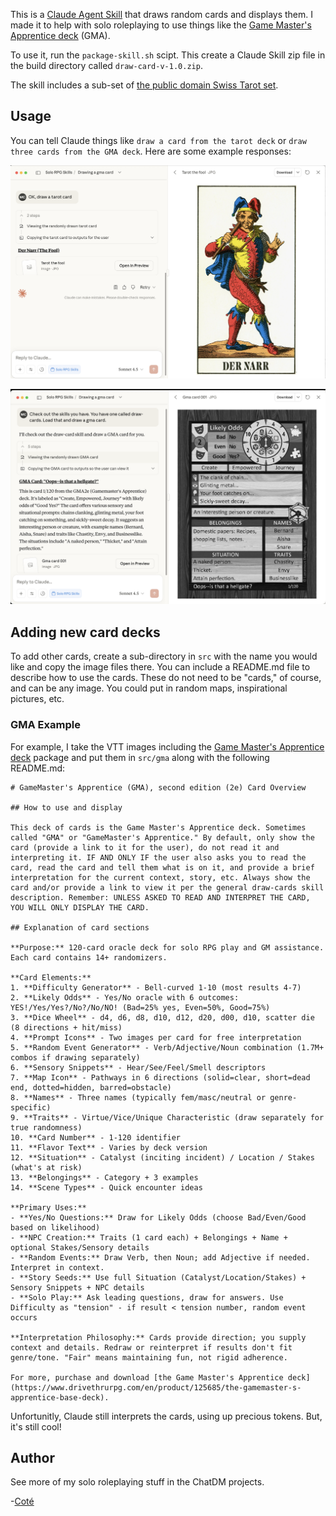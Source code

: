 This is a [Claude Agent Skill](https://docs.claude.com/en/docs/claude-code/skills) that draws random cards and displays them. I made it to help with solo roleplaying to use things like the [Game Master's Apprentice deck](https://www.drivethrurpg.com/en/product/125685/the-gamemaster-s-apprentice-base-deck) (GMA).

To use it, run the `package-skill.sh` scipt. This create a Claude Skill zip file in the build directory called `draw-card-v-1.0.zip`.

The skill includes a sub-set of [the public domain Swiss Tarot set](https://en.wikipedia.org/wiki/Swiss_Tarot). 

## Usage

You can tell Claude things like `draw a card from the tarot deck` or `draw three cards from the GMA deck`. Here are some example responses:

![Example of tarot deck card being drawn, The Fool](img/draw-cards-tarot.png)

![Example of GameMaster's Apprentice card being drawn](img/draw-cards-gma-example.png)

## Adding new card decks

To add other cards, create a sub-directory in `src` with the name you would like and copy the image files there. You can include a README.md file to describe how to use the cards. These do not need to be "cards," of course, and can be any image. You could put in random maps, inspirational pictures, etc.

### GMA Example

For example, I take the VTT images including the [Game Master's Apprentice deck](https://www.drivethrurpg.com/en/product/125685/the-gamemaster-s-apprentice-base-deck) package and put them in `src/gma` along with the following README.md:

```
# GameMaster's Apprentice (GMA), second edition (2e) Card Overview

## How to use and display

This deck of cards is the Game Master's Apprentice deck. Sometimes called "GMA" or "GameMaster's Apprentice." By default, only show the card (provide a link to it for the user), do not read it and interpreting it. IF AND ONLY IF the user also asks you to read the card, read the card and tell them what is on it, and provide a brief interpretation for the current context, story, etc. Always show the card and/or provide a link to view it per the general draw-cards skill description. Remember: UNLESS ASKED TO READ AND INTERPRET THE CARD, YOU WILL ONLY DISPLAY THE CARD.

## Explanation of card sections

**Purpose:** 120-card oracle deck for solo RPG play and GM assistance. Each card contains 14+ randomizers.

**Card Elements:**
1. **Difficulty Generator** - Bell-curved 1-10 (most results 4-7)
2. **Likely Odds** - Yes/No oracle with 6 outcomes: YES!/Yes/Yes?/No?/No/NO! (Bad=25% yes, Even=50%, Good=75%)
3. **Dice Wheel** - d4, d6, d8, d10, d12, d20, d00, d10, scatter die (8 directions + hit/miss)
4. **Prompt Icons** - Two images per card for free interpretation
5. **Random Event Generator** - Verb/Adjective/Noun combination (1.7M+ combos if drawing separately)
6. **Sensory Snippets** - Hear/See/Feel/Smell descriptors
7. **Map Icon** - Pathways in 6 directions (solid=clear, short=dead end, dotted=hidden, barred=obstacle)
8. **Names** - Three names (typically fem/masc/neutral or genre-specific)
9. **Traits** - Virtue/Vice/Unique Characteristic (draw separately for true randomness)
10. **Card Number** - 1-120 identifier
11. **Flavor Text** - Varies by deck version
12. **Situation** - Catalyst (inciting incident) / Location / Stakes (what's at risk)
13. **Belongings** - Category + 3 examples
14. **Scene Types** - Quick encounter ideas

**Primary Uses:**
- **Yes/No Questions:** Draw for Likely Odds (choose Bad/Even/Good based on likelihood)
- **NPC Creation:** Traits (1 card each) + Belongings + Name + optional Stakes/Sensory details
- **Random Events:** Draw Verb, then Noun; add Adjective if needed. Interpret in context.
- **Story Seeds:** Use full Situation (Catalyst/Location/Stakes) + Sensory Snippets + NPC details
- **Solo Play:** Ask leading questions, draw for answers. Use Difficulty as "tension" - if result < tension number, random event occurs

**Interpretation Philosophy:** Cards provide direction; you supply context and details. Redraw or reinterpret if results don't fit genre/tone. "Fair" means maintaining fun, not rigid adherence.

For more, purchase and download [the Game Master's Apprentice deck](https://www.drivethrurpg.com/en/product/125685/the-gamemaster-s-apprentice-base-deck).
```

Unfortunitly, Claude still interprets the cards, using up precious tokens. But, it's still cool!

## Author

See more of my solo roleplaying stuff in the ChatDM projects.

-[Coté](https://cote.io)